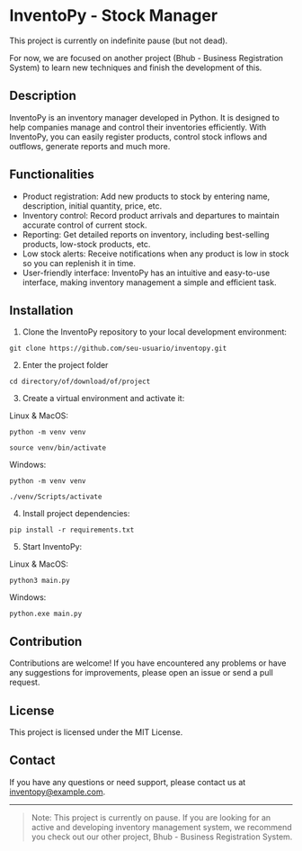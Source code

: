 # InventoPy - Stock Manager

This project is currently on indefinite pause (but not dead).

For now, we are focused on another project (Bhub - Business Registration System) to learn new techniques and finish the development of this.

## Description

InventoPy is an inventory manager developed in Python. It is designed to help companies manage and control their inventories efficiently. With InventoPy, you can easily register products, control stock inflows and outflows, generate reports and much more.

## Functionalities

- Product registration: Add new products to stock by entering name, description, initial quantity, price, etc.
- Inventory control: Record product arrivals and departures to maintain accurate control of current stock.
- Reporting: Get detailed reports on inventory, including best-selling products, low-stock products, etc.
- Low stock alerts: Receive notifications when any product is low in stock so you can replenish it in time.
- User-friendly interface: InventoPy has an intuitive and easy-to-use interface, making inventory management a simple and efficient task.

## Installation

1. Clone the InventoPy repository to your local development environment:

```shell
git clone https://github.com/seu-usuario/inventopy.git
```

2. Enter the project folder
```shell
cd directory/of/download/of/project
```

3. Create a virtual environment and activate it:

Linux & MacOS:

```shell
python -m venv venv

source venv/bin/activate
```

Windows:

```shell
python -m venv venv

./venv/Scripts/activate

```

4. Install project dependencies:

```shell
pip install -r requirements.txt
```

5. Start InventoPy:

Linux & MacOS:

```shell
python3 main.py
```

Windows:

```shell
python.exe main.py
```

## Contribution

Contributions are welcome! If you have encountered any problems or have any suggestions for improvements, please open an issue or send a pull request.

## License

This project is licensed under the MIT License.

## Contact

If you have any questions or need support, please contact us at inventopy@example.com.
___

> Note: This project is currently on pause. If you are looking for an active and developing inventory management system, we recommend you check out our other project, Bhub - Business Registration System.
